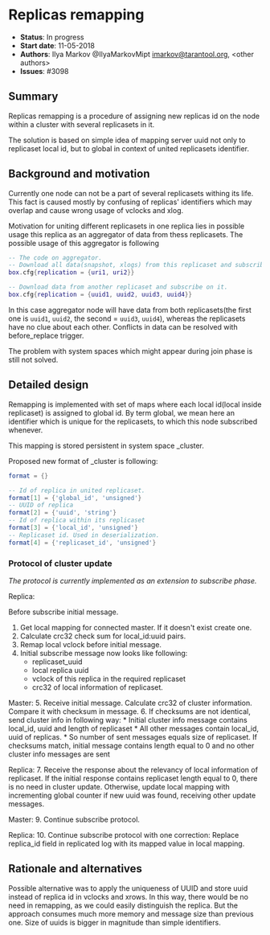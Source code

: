 # Replicas remapping

* **Status**: In progress
* **Start date**: 11-05-2018
* **Authors**: Ilya Markov @IlyaMarkovMipt <imarkov@tarantool.org>, \<other authors\>
* **Issues**: #3098

## Summary

Replicas remapping is a procedure of assigning new replicas id on the node
within a cluster with several replicasets in it.

The solution is based on simple idea of mapping server uuid not only to replicaset local id,
but to global in context of united replicasets identifier.
 
## Background and motivation
Currently one node can not be a part of several replicasets withing its life.
This fact is caused mostly by confusing of replicas' identifiers which may overlap
and cause wrong usage of vclocks and xlog.

Motivation for uniting different replicasets in one replica lies in possible usage 
this replica as an aggregator of data from thess replicasets.
The possible usage of this aggregator is following

```lua
-- The code on aggregator.
-- Download all data(snapshot, xlogs) from this replicaset and subscribe on it.
box.cfg{replication = {uri1, uri2}}

-- Download data from another replicaset and subscribe on it.
box.cfg{replication = {uuid1, uuid2, uuid3, uuid4}}
```

In this case aggregator node will have data from both replicasets(the first one 
is `uuid1`, `uuid2`, the second = `uuid3`, `uuid4`), 
whereas the replicasets have no clue about each other. 
Conflicts in data can be resolved with before_replace trigger.

The problem with system spaces which might appear during join phase is still not solved.
## Detailed design

Remapping is implemented with set of maps where each local id(local inside replicaset) is assigned to global id.
By term global, we mean here an identifier which is unique for the replicasets,
to which this node subscribed whenever.

This mapping is stored persistent in system space _cluster.

Proposed new format of _cluster is following:

```lua
format = {}

-- Id of replica in united replicaset.
format[1] = {'global_id', 'unsigned'}
-- UUID of replica
format[2] = {'uuid', 'string'}
-- Id of replica within its replicaset
format[3] = {'local_id', 'unsigned'}
-- Replicaset id. Used in deserialization.
format[4] = {'replicaset_id', 'unsigned'}
```

### Protocol of cluster update
*The protocol is currently implemented as an extension to subscribe phase.*

Replica:

Before subscribe initial message.

1. Get local mapping for connected master. If it doesn't exist create one.
2. Calculate crc32 check sum for local_id:uuid pairs.
3. Remap local vclock before initial message.
4. Initial subscribe message now looks like following:
    * replicaset_uuid
    * local replica uuid
    * vclock of this replica in the required replicaset
    * crc32 of local information of replicaset.

Master:
5. Receive initial message. Calculate crc32 of cluster information. Compare it with checksum in message.
6. If checksums are not identical, send cluster info in following way:
    * Initial cluster info message contains local_id, uuid and length of replicaset
    * All other messages contain local_id, uuid of replicas.
    * So number of sent messages equals size of replicaset. 
If checksums match, initial message contains length equal to 0 and no other cluster info messages are sent

Replica:
7. Receive the response about the relevancy of local information of replicaset.
    If the initial response contains replicaset length equal to 0, there is no need in cluster update.
    Otherwise, update local mapping with incrementing global counter if new uuid was found,
     receiving other update messages.

Master:
9. Continue subscribe protocol.

Replica:
10. Continue subscribe protocol with one correction:
Replace replica_id field in replicated log with its mapped value in local mapping.

## Rationale and alternatives

Possible alternative was to apply the uniqueness of UUID and
 store uuid instead of replica id in vclocks and xrows. In this way, there would be no need in remapping, as we could easily distinguish the replica.
 But the approach consumes much more memory and message size than previous one.
 Size of uuids is bigger in magnitude than simple identifiers. 
